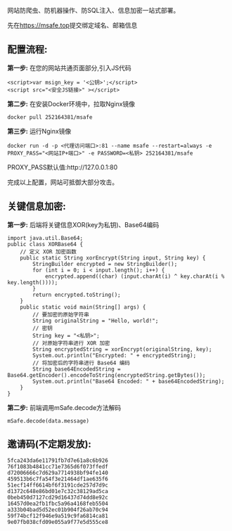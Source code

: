 <p>网站防爬虫、防机器操作、防SQL注入、信息加密一站式部署。</p>
<p>先在<a href='https://msafe.top' target="_blank">https://msafe.top</a>提交绑定域名、邮箱信息</p>
<h2>配置流程:</h2>
                        <div class="step">
                            <strong>第一步:</strong> 在您的网站共通页面部分,引入JS代码
                            <pre><code>&lt;script&gt;var msign_key = '&lt;公钥&gt;';&lt;/script&gt;
&lt;script src="&lt;安全JS链接&gt;" &gt;&lt;/script&gt;</code></pre>
                        </div>
                        <div class="step">
                            <strong>第二步:</strong> 在安装Docker环境中，拉取Nginx镜像
                            <pre><code>docker pull 252164381/msafe</code></pre>
                        </div>
                        <div class="step">
                            <strong>第三步:</strong> 运行Nginx镜像
                            <pre><code>docker run -d -p &lt;代理访问端口&gt;:81 --name msafe --restart=always -e PROXY_PASS="&lt;网站IP+端口&gt;" -e PASSWORD=&lt;私钥&gt; 252164381/msafe</code></pre>
                        </div>
                        <p>PROXY_PASS默认值:http://127.0.0.1:80</p>
                        <p>完成以上配置，网站可抵御大部分攻击。</p>
<p></p>
<h2>关键信息加密:</h2>
                        <div class="step">
                            <strong>第一步:</strong> 后端将关键信息XOR(key为私钥)、Base64编码
                            <pre><code>import java.util.Base64;
public class XORBase64 {
    // 定义 XOR 加密函数
    public static String xorEncrypt(String input, String key) {
        StringBuilder encrypted = new StringBuilder();
        for (int i = 0; i < input.length(); i++) {
            encrypted.append((char) (input.charAt(i) ^ key.charAt(i % key.length())));
        }
        return encrypted.toString();
    }
    public static void main(String[] args) {
        // 要加密的原始字符串
        String originalString = "Hello, world!";
        // 密钥
        String key = "<私钥>";
        // 对原始字符串进行 XOR 加密
        String encryptedString = xorEncrypt(originalString, key);
        System.out.println("Encrypted: " + encryptedString);
        // 将加密后的字符串进行 Base64 编码
        String base64EncodedString = Base64.getEncoder().encodeToString(encryptedString.getBytes());
        System.out.println("Base64 Encoded: " + base64EncodedString);
    }
}
</code></pre>
                        </div>
                        </div>
                        <div class="step">
                            <strong>第二步:</strong> 前端调用mSafe.decode方法解码
                            <pre><code>mSafe.decode(data.message)</code></pre>
                        </div>
<h2>邀请码(不定期发放):</h2>
<pre><code>5fca243da6e11791fb7d7e61a8c6b926
76f1083b4841cc71e7365d6f073ffedf
d72006666c7d629a7714938bf94fe140
459513b6c7fa54f3e21464df1ae635f6
51ecf14ff6614bf6f3191cde257d7d9c
d1372c648e86bd01e7c32c38129ad5ca
0beb450d7127cd29d16437d74dd8e92c
16457d0ea2fb1fbc5a96a4168feb5504
a333b04bad5d52ec01b904f26ab70c94
59f74bcf12f946e9a519c9fa6814ca81
9e07fb038cfd09e055a9f77e5d555ce8
</code></pre>
